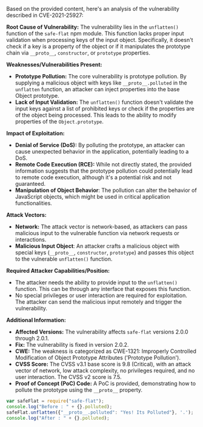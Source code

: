 Based on the provided content, here's an analysis of the vulnerability described in CVE-2021-25927:

**Root Cause of Vulnerability:**
The vulnerability lies in the `unflatten()` function of the `safe-flat` npm module. This function lacks proper input validation when processing keys of the input object. Specifically, it doesn't check if a key is a property of the object or if it manipulates the prototype chain via `__proto__`, `constructor`, or `prototype` properties.

**Weaknesses/Vulnerabilities Present:**
- **Prototype Pollution:** The core vulnerability is prototype pollution. By supplying a malicious object with keys like `__proto__.polluted` in the `unflatten` function, an attacker can inject properties into the base Object prototype.
- **Lack of Input Validation:** The `unflatten()` function doesn't validate the input keys against a list of prohibited keys or check if the properties are of the object being processed. This leads to the ability to modify properties of the `Object.prototype`.

**Impact of Exploitation:**
- **Denial of Service (DoS):** By polluting the prototype, an attacker can cause unexpected behavior in the application, potentially leading to a DoS.
- **Remote Code Execution (RCE):** While not directly stated, the provided information suggests that the prototype pollution could potentially lead to remote code execution, although it's a potential risk and not guaranteed.
- **Manipulation of Object Behavior**: The pollution can alter the behavior of JavaScript objects, which might be used in critical application functionalities.

**Attack Vectors:**
- **Network:** The attack vector is network-based, as attackers can pass malicious input to the vulnerable function via network requests or interactions.
- **Malicious Input Object**:  An attacker crafts a malicious object with special keys (`__proto__`, `constructor`, `prototype`) and passes this object to the vulnerable `unflatten()` function.

**Required Attacker Capabilities/Position:**
- The attacker needs the ability to provide input to the `unflatten()` function. This can be through any interface that exposes this function.
- No special privileges or user interaction are required for exploitation. The attacker can send the malicious input remotely and trigger the vulnerability.

**Additional Information:**

- **Affected Versions:** The vulnerability affects `safe-flat` versions 2.0.0 through 2.0.1.
- **Fix:** The vulnerability is fixed in version 2.0.2.
- **CWE:** The weakness is categorized as CWE-1321: Improperly Controlled Modification of Object Prototype Attributes ('Prototype Pollution').
- **CVSS Score:** The CVSS v3.1 base score is 9.8 (Critical), with an attack vector of network, low attack complexity, no privileges required, and no user interaction. The CVSS v2 score is 7.5.
- **Proof of Concept (PoC) Code:** A PoC is provided, demonstrating how to pollute the prototype using the `__proto__` property.

```javascript
var safeFlat = require("safe-flat");
console.log("Before : " + {}.polluted);
safeFlat.unflatten({"__proto__.polluted": "Yes! Its Polluted"}, '.');
console.log("After : " + {}.polluted);
```